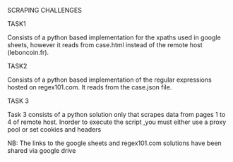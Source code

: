 SCRAPING CHALLENGES

TASK1

Consists of a python based implementation for the xpaths used in google sheets,
however it reads from case.html instead of the remote host (leboncoin.fr).

TASK2

Consists of a python based implementation of the regular expressions hosted on regex101.com.
It reads from the case.json file.

TASK 3

Task 3 consists of a python solution only that scrapes data from pages 1 to 4 of remote host. Inorder to execute the script ,you must either use a proxy pool or set cookies and headers

NB: The links to the google sheets and regex101.com solutions have been shared via
google drive
